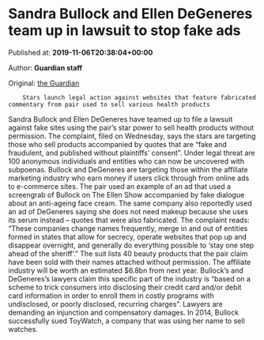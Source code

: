 
# Sandra Bullock and Ellen DeGeneres team up in lawsuit to stop fake ads

Published at: **2019-11-06T20:38:04+00:00**

Author: **Guardian staff**

Original: [the Guardian](https://www.theguardian.com/film/2019/nov/06/sandra-bullock-ellen-degeneres-lawsuit-fake)


        Stars launch legal action against websites that feature fabricated commentary from pair used to sell various health products
      
Sandra Bullock and Ellen DeGeneres have teamed up to file a lawsuit against fake sites using the pair’s star power to sell health products without permission.
The complaint, filed on Wednesday, says the stars are targeting those who sell products accompanied by quotes that are “fake and fraudulent, and published without plaintiffs’ consent”. Under legal threat are 100 anonymous individuals and entities who can now be uncovered with subpoenas.
Bullock and DeGeneres are targeting those within the affiliate marketing industry who earn money if users click through from online ads to e-commerce sites. The pair used an example of an ad that used a screengrab of Bullock on The Ellen Show accompanied by fake dialogue about an anti-ageing face cream. The same company also reportedly used an ad of DeGeneres saying she does not need makeup because she uses its serum instead – quotes that were also fabricated.
The complaint reads: “These companies change names frequently, merge in and out of entities formed in states that allow for secrecy, operate websites that pop up and disappear overnight, and generally do everything possible to ‘stay one step ahead of the sheriff’.”
The suit lists 40 beauty products that the pair claim have been sold with their names attached without permission.
The affiliate industry will be worth an estimated $6.8bn from next year. Bullock’s and DeGeneres’s lawyers claim this specific part of the industry is “based on a scheme to trick consumers into disclosing their credit card and/or debit card information in order to enroll them in costly programs with undisclosed, or poorly disclosed, recurring charges”.
Lawyers are demanding an injunction and compensatory damages.
In 2014, Bullock successfully sued ToyWatch, a company that was using her name to sell watches.
